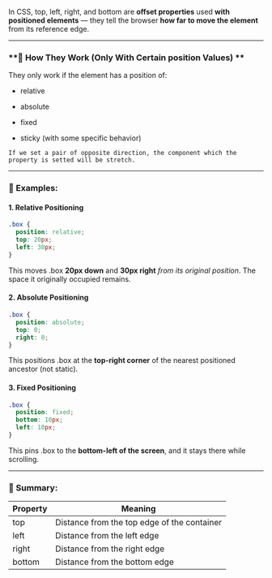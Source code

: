 In CSS, top, left, right, and bottom are **offset properties** used **with positioned elements** — they tell the browser **how far to move the element** from its reference edge.

---

### **📌 How They Work (Only With Certain position Values) **

They only work if the element has a position of:

- relative
    
- absolute
    
- fixed
    
- sticky (with some specific behavior)
    

```ad-note
If we set a pair of opposite direction, the component which the property is setted will be stretch.
```

---

### **📘 Examples:**

#### **1. Relative Positioning**

```css
.box {
  position: relative;
  top: 20px;
  left: 30px;
}
```

This moves .box **20px down** and **30px right** _from its original position_. The space it originally occupied remains.

#### **2. Absolute Positioning**

```css
.box {
  position: absolute;
  top: 0;
  right: 0;
}
```

This positions .box at the **top-right corner** of the nearest positioned ancestor (not static).

#### **3. Fixed Positioning**

```css
.box {
  position: fixed;
  bottom: 10px;
  left: 10px;
}
```

This pins .box to the **bottom-left of the screen**, and it stays there while scrolling.

---

### **🎯 Summary:**

|**Property**|**Meaning**|
|---|---|
|top|Distance from the top edge of the container|
|left|Distance from the left edge|
|right|Distance from the right edge|
|bottom|Distance from the bottom edge|
